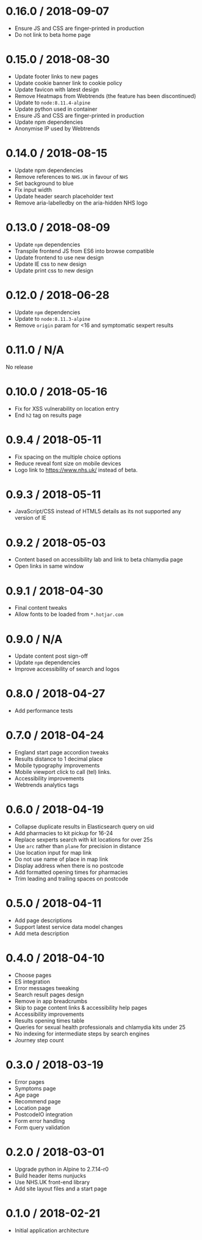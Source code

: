 0.16.0 / 2018-09-07
===================
- Ensure JS and CSS are finger-printed in production
- Do not link to beta home page

0.15.0 / 2018-08-30
===================
- Update footer links to new pages
- Update cookie banner link to cookie policy
- Update favicon with latest design
- Remove Heatmaps from Webtrends (the feature has been discontinued)
- Update to `node:8.11.4-alpine` 
- Update python used in container
- Ensure JS and CSS are finger-printed in production
- Update npm dependencies
- Anonymise IP used by Webtrends

0.14.0 / 2018-08-15
===================
- Update npm dependencies
- Remove references to `NHS.UK` in favour of `NHS`
- Set background to blue
- Fix input width
- Update header search placeholder text
- Remove aria-labelledby on the aria-hidden NHS logo

0.13.0 / 2018-08-09
===================
- Update `npm` dependencies
- Transpile frontend JS from ES6 into browse compatible
- Update frontend to use new design
- Update IE css to new design
- Update print css to new design

0.12.0 / 2018-06-28
===================
- Update `npm` dependencies
- Update to `node:8.11.3-alpine` 
- Remove `origin` param for <16 and symptomatic sexpert results

0.11.0 / N/A
============
No release

0.10.0 / 2018-05-16
===================
- Fix for XSS vulnerability on location entry
- End `h2` tag on results page

0.9.4 / 2018-05-11
==================
- Fix spacing on the multiple choice options 
- Reduce reveal font size on mobile devices
- Logo link to https://www.nhs.uk/ instead of beta.

0.9.3 / 2018-05-11
==================
- JavaScript/CSS instead of HTML5 details as its not supported any version of IE

0.9.2 / 2018-05-03
==================
- Content based on accessibility lab and link to beta chlamydia page
- Open links in same window

0.9.1 / 2018-04-30
==================
- Final content tweaks
- Allow fonts to be loaded from `*.hotjar.com`

0.9.0 / N/A
==================
- Update content post sign-off
- Update `npm` dependencies
- Improve accessibility of search and logos

0.8.0 / 2018-04-27
==================
- Add performance tests

0.7.0 / 2018-04-24
==================
- England start page accordion tweaks
- Results distance to 1 decimal place
- Mobile typography improvements
- Mobile viewport click to call (tel) links.
- Accessibility improvements
- Webtrends analytics tags

0.6.0 / 2018-04-19
==================
- Collapse duplicate results in Elasticsearch query on uid
- Add pharmacies to kit pickup for 16-24
- Replace sexperts search with kit locations for over 25s
- Use `arc` rather than `plane` for precision in distance
- Use location input for map link
- Do not use name of place in map link
- Display address when there is no postcode
- Add formatted opening times for pharmacies
- Trim leading and trailing spaces on postcode

0.5.0 / 2018-04-11
==================
- Add page descriptions
- Support latest service data model changes
- Add meta description

0.4.0 / 2018-04-10
==================
- Choose pages
- ES integration
- Error messages tweaking
- Search result pages design
- Remove in app breadcrumbs
- Skip to page content links & accessibility help pages
- Accessibility improvements
- Results opening times table
- Queries for sexual health professionals and chlamydia kits under 25
- No indexing for intermediate steps by search engines
- Journey step count

0.3.0 / 2018-03-19
==================
- Error pages
- Symptoms page
- Age page
- Recommend page
- Location page
- PostcodeIO integration
- Form error handling
- Form query validation

0.2.0 / 2018-03-01
==================
- Upgrade python in Alpine to 2.7.14-r0
- Build header items nunjucks
- Use NHS.UK front-end library 
- Add site layout files and a start page

0.1.0 / 2018-02-21
==================
- Initial application architecture
